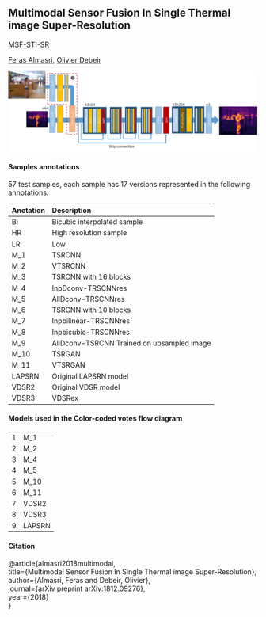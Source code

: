 ## Multimodal Sensor Fusion In Single Thermal image Super-Resolution  
[MSF-STI-SR](https://arxiv.org/abs/1812.09276v1)  
  
[Feras Almasri](), [Olivier Debeir]()  
  
![Multimodal fusion model](imgs/model.png)  
  
#### Samples annotations  
  
57 test samples, each sample has 17 versions represented in the following annotations:   
  
| Anotation | Description                                |  
|-----------|:--------------------------------------------|  
| Bi        | Bicubic interpolated sample                |  
| HR        | High resolution sample                     |  
| LR        | Low                                        |  
| M_1       | TSRCNN                                     |  
| M_2       | VTSRCNN                                    |  
| M_3       | TSRCNN with 16 blocks                      |  
| M_4       | InpDconv-TRSCNNres                         |  
| M_5       | AllDconv-TRSCNNres                         |  
| M_6       | TSRCNN with 10 blocks                      |  
| M_7       | Inpbilinear-TRSCNNres                      |  
| M_8       | Inpbicubic-TRSCNNres                       |  
| M_9       | AllDconv-TSRCNN Trained on upsampled image |  
| M_10      | TSRGAN                                     |  
| M_11      | VTSRGAN                                    |  
| LAPSRN    | Original LAPSRN model                      |  
| VDSR2     | Original VDSR model                        |  
| VDSR3     | VDSRex                                     |  
  
#### Models used in the Color-coded votes flow diagram  
  
| | |  
|-----------|:------------|  
| 1       | M_1        	  |  
| 2       | M_2           |  
| 3       | M_4           |  
| 4       | M_5           |  
| 5       | M_10          |  
| 6       | M_11          |  
| 7       | VDSR2         |  
| 8       | VDSR3         |  
| 9       | LAPSRN        |  

  
#### Citation  
  
@article{almasri2018multimodal,  
  title={Multimodal Sensor Fusion In Single Thermal image Super-Resolution},    
  author={Almasri, Feras and Debeir, Olivier},  
  journal={arXiv preprint arXiv:1812.09276},  
  year={2018}  
}
